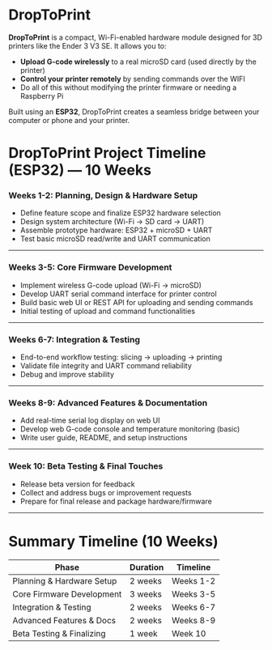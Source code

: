 # DropToPrint

**DropToPrint** is a compact, Wi-Fi-enabled hardware module designed for 3D printers like the Ender 3 V3 SE. It allows you to:

- **Upload G-code wirelessly** to a real microSD card (used directly by the printer)
- **Control your printer remotely** by sending commands over the WIFI
- Do all of this without modifying the printer firmware or needing a Raspberry Pi

Built using an **ESP32**, DropToPrint creates a seamless bridge between your computer or phone and your printer.

# DropToPrint Project Timeline (ESP32) — 10 Weeks

### Weeks 1-2: Planning, Design & Hardware Setup
- Define feature scope and finalize ESP32 hardware selection  
- Design system architecture (Wi-Fi → SD card → UART)  
- Assemble prototype hardware: ESP32 + microSD + UART  
- Test basic microSD read/write and UART communication

---

### Weeks 3-5: Core Firmware Development
- Implement wireless G-code upload (Wi-Fi → microSD)  
- Develop UART serial command interface for printer control  
- Build basic web UI or REST API for uploading and sending commands  
- Initial testing of upload and command functionalities

---

### Weeks 6-7: Integration & Testing
- End-to-end workflow testing: slicing → uploading → printing  
- Validate file integrity and UART command reliability  
- Debug and improve stability

---

### Weeks 8-9: Advanced Features & Documentation
- Add real-time serial log display on web UI  
- Develop web G-code console and temperature monitoring (basic)  
- Write user guide, README, and setup instructions

---

### Week 10: Beta Testing & Final Touches
- Release beta version for feedback  
- Collect and address bugs or improvement requests  
- Prepare for final release and package hardware/firmware

---

# Summary Timeline (10 Weeks)

| Phase                      | Duration   | Timeline          |
|----------------------------|------------|-------------------|
| Planning & Hardware Setup  | 2 weeks    | Weeks 1-2         |
| Core Firmware Development  | 3 weeks    | Weeks 3-5         |
| Integration & Testing      | 2 weeks    | Weeks 6-7         |
| Advanced Features & Docs   | 2 weeks    | Weeks 8-9         |
| Beta Testing & Finalizing  | 1 week     | Week 10           |
